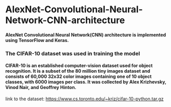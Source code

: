 # AlexNet-Convolutional-Neural-Network-CNN-architecture

#### AlexNet Convolutional Neural Network(CNN) architecture is implemented using TensorFlow and Keras.

### The CIFAR-10 dataset was used in training the model

#### CIFAR-10  is an established computer-vision dataset used for object recognition. It is a subset of the 80 million tiny images dataset and consists of 60,000 32x32 color images containing one of 10 object classes, with 6000 images per class. It was collected by Alex Krizhevsky, Vinod Nair, and Geoffrey Hinton.
 link to the dataset: https://www.cs.toronto.edu/~kriz/cifar-10-python.tar.gz
